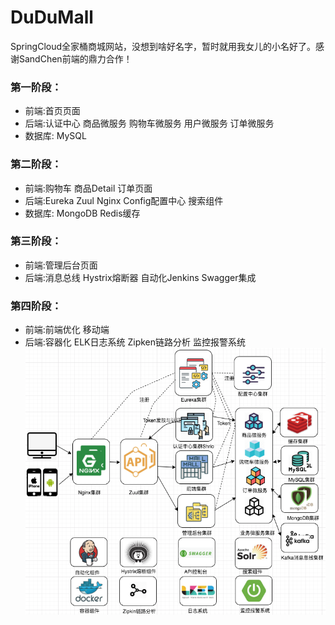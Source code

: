 # DuDuMall
SpringCloud全家桶商城网站，没想到啥好名字，暂时就用我女儿的小名好了。感谢SandChen前端的鼎力合作！

### 第一阶段： 
* 前端:首页页面 
* 后端:认证中心 商品微服务 购物车微服务 用户微服务 订单微服务 
* 数据库: MySQL

### 第二阶段： 
* 前端:购物车 商品Detail 订单页面
* 后端:Eureka Zuul Nginx Config配置中心 搜索组件
* 数据库: MongoDB Redis缓存 

### 第三阶段： 
* 前端:管理后台页面
* 后端:消息总线 Hystrix熔断器 自动化Jenkins Swagger集成 

### 第四阶段： 
* 前端:前端优化 移动端
* 后端:容器化 ELK日志系统 Zipken链路分析 监控报警系统
![Image text](https://raw.githubusercontent.com/panjianlong13/DuDuMall/master/img/%E6%9E%B6%E6%9E%84%E5%9B%BE.png)
